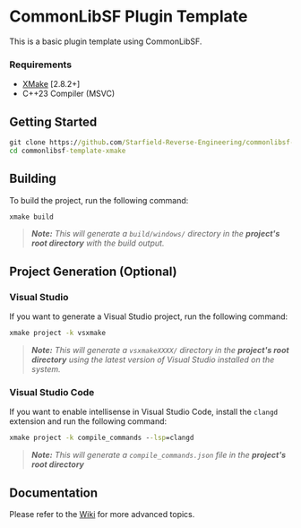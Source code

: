 # CommonLibSF Plugin Template

This is a basic plugin template using CommonLibSF.

### Requirements
* [XMake](https://xmake.io) [2.8.2+]
* C++23 Compiler (MSVC)

## Getting Started
```bat
git clone https://github.com/Starfield-Reverse-Engineering/commonlibsf-template-xmake
cd commonlibsf-template-xmake
```

## Building
To build the project, run the following command:
```bat
xmake build
```

> ***Note:*** *This will generate a `build/windows/` directory in the **project's root directory** with the build output.*

## Project Generation (Optional)

### Visual Studio
If you want to generate a Visual Studio project, run the following command:
```bat
xmake project -k vsxmake
```

> ***Note:*** *This will generate a `vsxmakeXXXX/` directory in the **project's root directory** using the latest version of Visual Studio installed on the system.*

### Visual Studio Code
If you want to enable intellisense in Visual Studio Code, install the `clangd` extension and run the following command:
```bat
xmake project -k compile_commands --lsp=clangd
```

> ***Note:*** *This will generate a `compile_commands.json` file in the **project's root directory***


## Documentation
Please refer to the [Wiki](../../wiki/Home) for more advanced topics.
